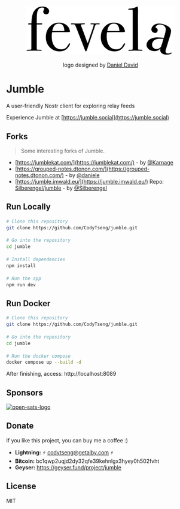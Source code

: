 <div align="center">
  <picture>
    <img src="./resources/logo-light.svg" alt="Jumble Logo" width="400" />
  </picture>
  <p>logo designed by <a href="http://wolfertdan.com/">Daniel David</a></p>
</div>

# Jumble

A user-friendly Nostr client for exploring relay feeds

Experience Jumble at [https://jumble.social](https://jumble.social)

## Forks

> Some interesting forks of Jumble.

- [https://jumblekat.com/](https://jumblekat.com/) - by [@Karnage](https://jumble.social/users/npub1r0rs5q2gk0e3dk3nlc7gnu378ec6cnlenqp8a3cjhyzu6f8k5sgs4sq9ac)
- [https://grouped-notes.dtonon.com/](https://grouped-notes.dtonon.com/) - by [@daniele](https://jumble.social/users/npub10000003zmk89narqpczy4ff6rnuht2wu05na7kpnh3mak7z2tqzsv8vwqk)
- [https://jumble.imwald.eu/](https://jumble.imwald.eu/) Repo: [Silberengel/jumble](https://github.com/Silberengel/jumble) - by [@Silberengel](https://jumble.social/users/npub1l5sga6xg72phsz5422ykujprejwud075ggrr3z2hwyrfgr7eylqstegx9z)

## Run Locally

```bash
# Clone this repository
git clone https://github.com/CodyTseng/jumble.git

# Go into the repository
cd jumble

# Install dependencies
npm install

# Run the app
npm run dev
```

## Run Docker

```bash
# Clone this repository
git clone https://github.com/CodyTseng/jumble.git

# Go into the repository
cd jumble

# Run the docker compose
docker compose up --build -d
```

After finishing, access: http://localhost:8089

## Sponsors

<a target="_blank" href="https://opensats.org/">
  <img alt="open-sats-logo" src="./resources/open-sats-logo.svg" height="44"> 
</a>

## Donate

If you like this project, you can buy me a coffee :)

- **Lightning:** ⚡️ codytseng@getalby.com ⚡️
- **Bitcoin:** bc1qwp2uqjd2dy32qfe39kehnlgx3hyey0h502fvht
- **Geyser:** https://geyser.fund/project/jumble

## License

MIT
